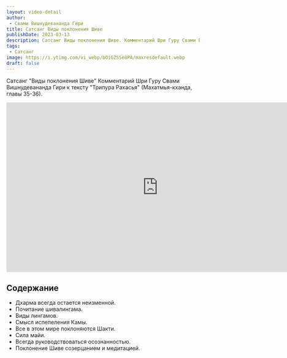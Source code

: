 ```yaml
---
layout: video-detail
author:
 - Свами Вишнудевананда Гири
title: Сатсанг Виды поклонения Шиве
publishDate: 2023-03-13
description: Сатсанг Виды поклонения Шиве. Комментарий Шри Гуру Свами Вишнудевананда Гири к тексту "Трипура Рахасья" (Махатмья-кханда, главы 35-36).
tags: 
 - Сатсанг
image: https://i.ytimg.com/vi_webp/bOiGZSSe8PA/maxresdefault.webp
draft: false
---
```


 Сатсанг "Виды поклонения Шиве"
Комментарий Шри Гуру Свами Вишнудевананда Гири к тексту "Трипура Рахасья" (Махатмья-кханда, главы 35-36).

<iframe width="790" height="444" src="https://www.youtube.com/embed/bOiGZSSe8PA" frameborder="0" allowfullscreen=""></iframe> 

## Содержание

- Дхарма всегда остается неизменной.
- Почитание шивалингама.
- Виды лингамов.
- Смысл испепеления Камы.
- Все в этом мире поклоняются Шакти.
- Сила майи.
- Всегда руководствоваться осознанностью.
- Поклонение Шиве созерцанием и медитацией.